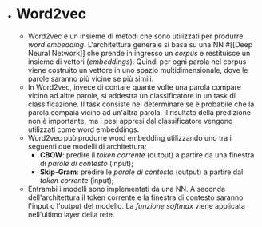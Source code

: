 - # Word2vec
	- Word2vec è un insieme di metodi che sono utilizzati per produrre *word embedding*. L'architettura generale si basa su una NN #[[Deep Neural Network]] che prende in ingresso un *corpus* e restituisce un insieme di vettori (*embeddings*). Quindi per ogni parola nel corpus viene costruito un vettore in uno spazio multidimensionale, dove le parole saranno più vicine se più simili.
	- In Word2vec, invece di contare quante volte una parola compare vicino ad altre parole, si addestra un classificatore in un task di classificazione. Il task consiste nel determinare se è probabile che la parola compaia vicino ad un'altra parola. Il risultato della predizione non è importante, ma i pesi appresi dal classificatore vengono utilizzati come word embeddings.
	- Word2vec può produrre word embedding utilizzando uno tra i seguenti due modelli di architettura:
		- **CBOW**: predire il *token corrente* (output) a partire da una finestra di *parole di contesto* (input);
		- **Skip-Gram**: predire le *parole di contesto* (output) a partire dal *token corrente* (input);
	- Entrambi i modelli sono implementati da una NN. A seconda dell'architettura il token corrente e la finestra di contesto saranno l'input o l'output del modello. La *funzione softmax* viene applicata nell'ultimo layer della rete.